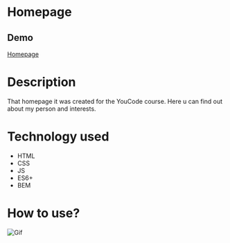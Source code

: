 # Homepage
## Demo

[Homepage](https://damian-niklasinski.github.io/homepage/)

# Description

That homepage it was created for the YouCode course. Here u can find out about my person and interests.

# Technology used

- HTML
- CSS
- JS
- ES6+
- BEM

# How to use?


![Gif](https://media.giphy.com/media/BRRVSFd83lrvAXXgE0/giphy.gif)
